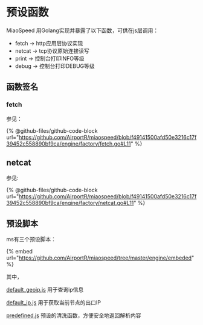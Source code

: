 # 预设函数

MiaoSpeed 用Golang实现并暴露了以下函数，可供在js层调用：

* fetch -> http应用层协议实现
* netcat -> tcp协议原始连接读写
* print -> 控制台打印INFO等级
* debug -> 控制台打印DEBUG等级

## 函数签名

### fetch

参见：

{% @github-files/github-code-block url="https://github.com/AirportR/miaospeed/blob/f49141500afd50e3216c17f39452c558890bf9ca/engine/factory/fetch.go#L11" %}

## netcat

参见:

{% @github-files/github-code-block url="https://github.com/AirportR/miaospeed/blob/f49141500afd50e3216c17f39452c558890bf9ca/engine/factory/netcat.go#L11" %}

## 预设脚本

ms有三个预设脚本：

{% embed url="https://github.com/AirportR/miaospeed/tree/master/engine/embeded" %}

其中，

[default\_geoip.js](https://github.com/AirportR/miaospeed/blob/master/engine/embeded/default_geoip.js) 用于查询ip信息

[default\_ip.js](https://github.com/AirportR/miaospeed/blob/master/engine/embeded/default_ip.js) 用于获取当前节点的出口IP

[predefined.js](https://github.com/AirportR/miaospeed/blob/master/engine/embeded/predefined.js) 预设的清洗函数，方便安全地返回解析内容
